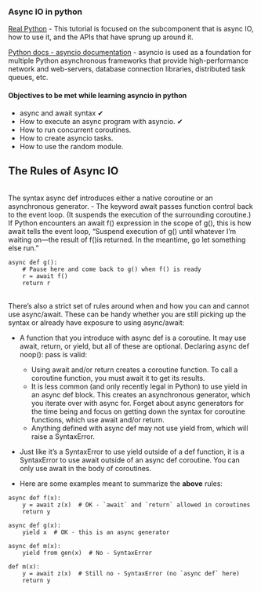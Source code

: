 ### Async IO in python

[Real Python](https://realpython.com/async-io-python/) - This tutorial is focused on the subcomponent that is async IO, how to use it, and the APIs that have sprung up around it.

[Python docs - asyncio documentation](https://docs.python.org/3/library/asyncio.html) - asyncio is used as a foundation for multiple Python asynchronous frameworks that provide high-performance network and web-servers, database connection libraries, distributed task queues, etc.

#### Objectives to be met while learning asyncio in python
- async and await syntax ✔︎
- How to execute an async program with asyncio. ✔︎
- How to run concurrent coroutines.
- How to create asyncio tasks.
- How to use the random module.


## The Rules of Async IO
<br>
The syntax async def introduces either a native coroutine or an asynchronous generator.
- The keyword await passes function control back to the event loop. (It suspends the execution of the surrounding coroutine.) If Python encounters an await f() expression in the scope of g(), this is how await tells the event loop, “Suspend execution of g() until whatever I’m waiting on—the result of f()is returned. In the meantime, go let something else run.”

```
async def g():
    # Pause here and come back to g() when f() is ready
    r = await f()
    return r
```
<br>
There’s also a strict set of rules around when and how you can and cannot use async/await. These can be handy whether you are still picking up the syntax or already have exposure to using async/await:

- A function that you introduce with async def is a coroutine. It may use await, return, or yield, but all of these are optional. Declaring async def noop(): pass is valid:
  - Using await and/or return creates a coroutine function. To call a coroutine function, you must await it to get its results.
   - It is less common (and only recently legal in Python) to use yield in an async def block. This creates an asynchronous generator, which you iterate over with async for. Forget about async generators for the time being and focus on getting down the syntax for coroutine functions, which use await and/or return.
  - Anything defined with async def may not use yield from, which will raise a SyntaxError.

- Just like it’s a SyntaxError to use yield outside of a def function, it is a SyntaxError to use await outside of an async def coroutine. You can only use await in the body of coroutines.

* Here are some examples meant to summarize the **above** rules:
```
async def f(x):
    y = await z(x)  # OK - `await` and `return` allowed in coroutines
    return y

async def g(x):
    yield x  # OK - this is an async generator

async def m(x):
    yield from gen(x)  # No - SyntaxError

def m(x):
    y = await z(x)  # Still no - SyntaxError (no `async def` here)
    return y
```
